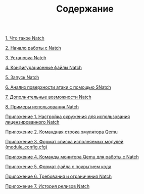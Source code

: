 <h1><center>Содержание</center></h1>
<br>
<br>


[1. Что такое Natch](#natch_base)

[2. Начало работы с Natch](#begin)

[3. Установка Natch](#setup_natch)

[4. Конфигурационные файлы Natch](#natch_config_main)

[5. Запуск Natch](#natch_run_main)

[6. Анализ поверхности атаки с помощью SNatch](#snatch)

[7. Дополнительные возможности Natch](#natch_additional)

[8. Примеры использования Natch](#natch_applications)

[Приложение 1. Настройка окружения для использования лицензированного Natch](#app_1)

[Приложение 2. Командная строка эмулятора Qemu](#app_2)

[Приложение 3. Формат списка исполняемых модулей (module_config.cfg)](#module_config)

[Приложение 4. Команды монитора Qemu для работы с Natch](#natch_mon_commands)

[Приложение 5. Формат файла с покрытием кода](#app_5)

[Приложение 6. Требования и ограничения Natch](#app_requirements)

[Приложение 7. История релизов Natch](#app_releases)


